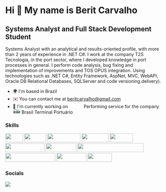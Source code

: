 Hi 👋 My name is Berit Carvalho
===============================

Systems Analyst and Full Stack Development Student
-------------------

Systems Analyst with an analytical and results-oriented profile, with more than 2 years of experience in .NET C#. I work
at the company T2S Tecnologia, in the port sector, where I developed knowledge in port processes in general.
I perform code analysis, bug fixing and implementation of improvements and TOS OPUS integration.
Using technologies such as .NET C#, Entity Framework, AspNet, MVC, WebAPI, Oracle DB Relational Databases, SQLServer and
code versioning.delivery).

* 🌍 I'm based in Brazil
* ✉️ You can contact me at [beritcarvalho@gmail.com](mailto:beritcarvalho@gmail.com)
* 🚀 I'm currently working on <a href="https://www.t2s.com.br" target="_blank" rel="noreferrer"><img width="42"
      height="15"
      src="https://lh5.googleusercontent.com/uBq7Fvo8x3qci-edkmU9KmlU97SO_AYYIVFXItF6KSGZZJdLpU2aJPQthQdfs3F027TgZ_d3zXztGK9fPHOsgeU=w16383" /></a>
Performing service for the company <a href="https://www.t2s.com.br" target="_blank" rel="noreferrer"><img width="24"
      height="15" src="https://github.com/beritcarvalho/beritcarvalho/blob/main/.img/btp.png?raw=true" /></a> Brasil
Terminal Portuário

### Skills

<p align="left">
   <img
      src="https://res.cloudinary.com/practicaldev/image/fetch/s--jI4D6kUn--/c_limit%2Cf_auto%2Cfl_progressive%2Cq_auto%2Cw_880/https://img.shields.io/badge/C%2523-239120%3Fstyle%3Dfor-the-badge%26logo%3Dc-sharp%26logoColor%3Dwhite"
      loading="lazy" width="56" height="28">
   <img
      src="https://res.cloudinary.com/practicaldev/image/fetch/s--RKHCWMhA--/c_limit%2Cf_auto%2Cfl_progressive%2Cq_auto%2Cw_880/https://img.shields.io/badge/.NET-5C2D91%3Fstyle%3Dfor-the-badge%26logo%3D.net%26logoColor%3Dwhite"
      loading="lazy" width="69" height="28">
   <img
      src="https://res.cloudinary.com/practicaldev/image/fetch/s--VqKBU4_L--/c_limit%2Cf_auto%2Cfl_progressive%2Cq_auto%2Cw_880/https://img.shields.io/badge/Angular-DD0031%3Fstyle%3Dfor-the-badge%26logo%3Dangular%26logoColor%3Dwhite"
      loading="lazy" width="104" height="28">
   <img
      src="https://res.cloudinary.com/practicaldev/image/fetch/s--oicIUVtB--/c_limit%2Cf_auto%2Cfl_progressive%2Cq_auto%2Cw_880/https://img.shields.io/badge/HTML5-E34F26%3Fstyle%3Dfor-the-badge%26logo%3Dhtml5%26logoColor%3Dwhite"
      loading="lazy" width="85" height="28">
   <img
      src="https://res.cloudinary.com/practicaldev/image/fetch/s--rGgyOnJR--/c_limit%2Cf_auto%2Cfl_progressive%2Cq_auto%2Cw_880/https://img.shields.io/badge/CSS3-1572B6%3Fstyle%3Dfor-the-badge%26logo%3Dcss3%26logoColor%3Dwhite"
      loading="lazy" width="73" height="28">
   <img
      src="https://res.cloudinary.com/practicaldev/image/fetch/s--kbKzVIJV--/c_limit%2Cf_auto%2Cfl_progressive%2Cq_auto%2Cw_880/https://img.shields.io/badge/JavaScript-F7DF1E%3Fstyle%3Dfor-the-badge%26logo%3Djavascript%26logoColor%3Dblack"
      loading="lazy" width="124" height="28">
   <img
      src="https://res.cloudinary.com/practicaldev/image/fetch/s--EnlR3l1O--/c_limit%2Cf_auto%2Cfl_progressive%2Cq_auto%2Cw_880/https://img.shields.io/badge/Oracle-F80000%3Fstyle%3Dfor-the-badge%26logo%3DOracle%26logoColor%3Dwhite"
      loading="lazy" width="96" height="28">
   <td><img
         src="https://res.cloudinary.com/practicaldev/image/fetch/s--N6s4ts4l--/c_limit%2Cf_auto%2Cfl_progressive%2Cq_auto%2Cw_880/https://img.shields.io/badge/Microsoft%2520SQL%2520Server-CC2927%3Fstyle%3Dfor-the-badge%26logo%3Dmicrosoft%2520sql%2520server%26logoColor%3Dwhite"
         loading="lazy" width="209" height="28">
      <img
         src="https://res.cloudinary.com/practicaldev/image/fetch/s--JKcrdxhK--/c_limit%2Cf_auto%2Cfl_progressive%2Cq_auto%2Cw_880/https://img.shields.io/badge/Elastic_Search-005571%3Fstyle%3Dfor-the-badge%26logo%3Delasticsearch%26logoColor%3Dwhite"
         loading="lazy" width="158" height="28">
      <img
         src="https://res.cloudinary.com/practicaldev/image/fetch/s--MRXwUmKz--/c_limit%2Cf_auto%2Cfl_progressive%2Cq_auto%2Cw_880/https://img.shields.io/badge/Python-14354C%3Fstyle%3Dfor-the-badge%26logo%3Dpython%26logoColor%3Dwhite"
         loading="lazy" width="94" height="28">
      <img
         src="https://res.cloudinary.com/practicaldev/image/fetch/s--t_ci0avu--/c_limit%2Cf_auto%2Cfl_progressive%2Cq_auto%2Cw_880/https://img.shields.io/badge/Java-ED8B00%3Fstyle%3Dfor-the-badge%26logo%3Dopenjdk%26logoColor%3Dwhite"
         loading="lazy" width="77" height="28">
</p>

### Socials

<p align="left"> 
   <a href="https://www.linkedin.com/in/beritcarvalho/" target="_blank"><img src="https://img.shields.io/badge/-LinkedIn-%230077B5?style=for-the-badge&logo=linkedin&logoColor=white" target="_blank"></a> 
</p>
